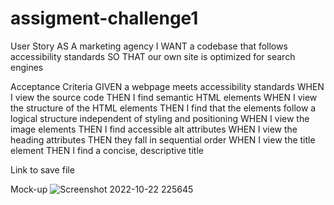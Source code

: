 # assigment-challenge1


 User Story
AS A marketing agency
I WANT a codebase that follows accessibility standards
SO THAT our own site is optimized for search engines




  Acceptance Criteria
GIVEN a webpage meets accessibility standards
WHEN I view the source code
THEN I find semantic HTML elements
WHEN I view the structure of the HTML elements
THEN I find that the elements follow a logical structure independent of styling and positioning
WHEN I view the image elements
THEN I find accessible alt attributes
WHEN I view the heading attributes
THEN they fall in sequential order
WHEN I view the title element
THEN I find a concise, descriptive title

Link to save file



Mock-up
![Screenshot 2022-10-22 225645](https://user-images.githubusercontent.com/115917541/197428646-db863ed8-1d04-4bee-a0d8-4d36bbc14d9e.png)
